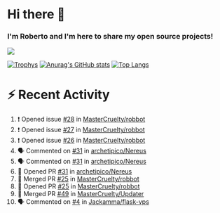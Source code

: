 # Hi there 👋
### I'm Roberto and I'm here to share my open source projects!

<img src="https://komarev.com/ghpvc/?username=mastercruelty&label=Profile views&color=0e75b6"><br>

[![Trophys](https://github-profile-trophy.vercel.app/?username=mastercruelty)](https://github.com/ryo-ma/github-profile-trophy)
[![Anurag's GitHub stats](https://github-readme-stats.vercel.app/api?username=mastercruelty&show_icons=true&theme=tokyonight)](https://github.com/anuraghazra/github-readme-stats)
[![Top Langs](https://github-readme-stats.vercel.app/api/top-langs/?username=mastercruelty&layout=compact)](https://github.com/anuraghazra/github-readme-stats)

# :zap: Recent Activity
<!--START_SECTION:activity-->
1. ❗️ Opened issue [#28](https://github.com/MasterCruelty/robbot/issues/28) in [MasterCruelty/robbot](https://github.com/MasterCruelty/robbot)
2. ❗️ Opened issue [#27](https://github.com/MasterCruelty/robbot/issues/27) in [MasterCruelty/robbot](https://github.com/MasterCruelty/robbot)
3. ❗️ Opened issue [#26](https://github.com/MasterCruelty/robbot/issues/26) in [MasterCruelty/robbot](https://github.com/MasterCruelty/robbot)
4. 🗣 Commented on [#31](https://github.com/archetipico/Nereus/issues/31) in [archetipico/Nereus](https://github.com/archetipico/Nereus)
5. 🗣 Commented on [#31](https://github.com/archetipico/Nereus/issues/31) in [archetipico/Nereus](https://github.com/archetipico/Nereus)
6. 💪 Opened PR [#31](https://github.com/archetipico/Nereus/pull/31) in [archetipico/Nereus](https://github.com/archetipico/Nereus)
7. 🎉 Merged PR [#25](https://github.com/MasterCruelty/robbot/pull/25) in [MasterCruelty/robbot](https://github.com/MasterCruelty/robbot)
8. 💪 Opened PR [#25](https://github.com/MasterCruelty/robbot/pull/25) in [MasterCruelty/robbot](https://github.com/MasterCruelty/robbot)
9. 🎉 Merged PR [#49](https://github.com/MasterCruelty/Updater/pull/49) in [MasterCruelty/Updater](https://github.com/MasterCruelty/Updater)
10. 🗣 Commented on [#4](https://github.com/Jackamma/flask-vps/issues/4) in [Jackamma/flask-vps](https://github.com/Jackamma/flask-vps)
<!--END_SECTION:activity-->
